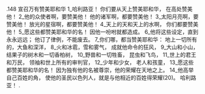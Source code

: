 .148 
宣召万有赞美耶和华 
1_哈利路亚！ 
你们要从天上赞美耶和华， 
在高处赞美他！ 
2_他的众使者啊，要赞美他！ 
他的诸军啊，都要赞美他！ 
3_太阳月亮啊，要赞美他！ 
放光的星宿啊，都要赞美他！ 
4_天上的天和天上的水啊， 
你们都要赞美他！ 
5_愿这些都赞美耶和华的名！ 
因他一吩咐就都造成。 
6_他将这些设定，直到永永远远； 
他订了律例，不能废去。 
7_你们哪，都当赞美耶和华： 
地上一切所有的，大鱼和深洋， 
8_火和冰雹，雪和雾气， 
成就他命令的狂风， 
9_大山和小山， 
结果子的树木和一切香柏树， 
10_野兽和一切牲畜， 
昆虫和飞鸟， 
11_世上的君王和万民， 
领袖和世上所有的审判官， 
12_少年和少女， 
老人和孩童， 
13_愿这些都赞美耶和华的名！ 
因为独有他的名被尊崇，他的荣耀在天地之上。 
14_他高举自己百姓的角， 
使他的圣民以色列人，就是与他相近的百姓得荣耀(20)。 
哈利路亚！ 
.